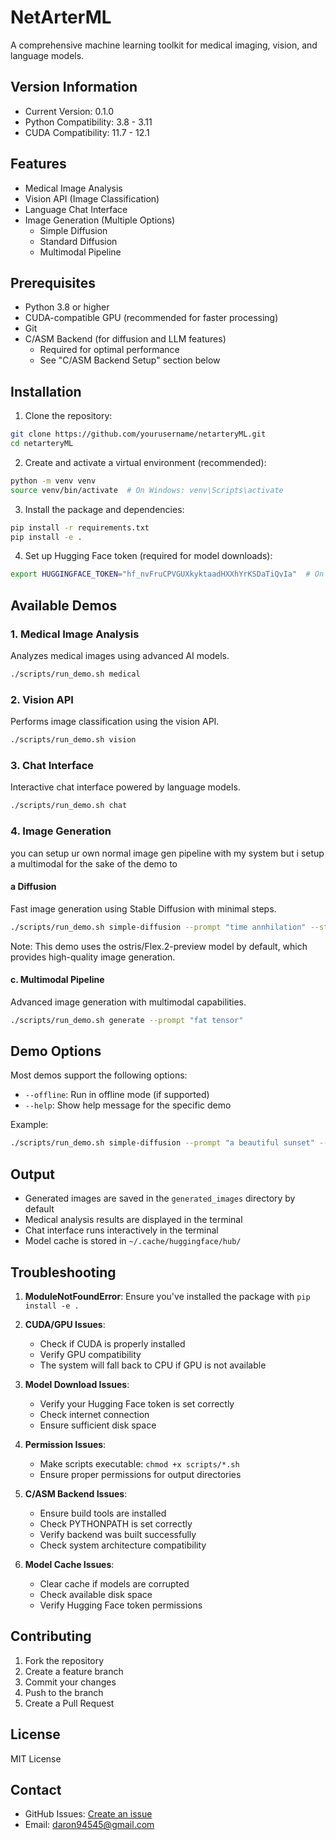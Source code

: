 # NetArterML

A comprehensive machine learning toolkit for medical imaging, vision, and language models.

## Version Information
- Current Version: 0.1.0
- Python Compatibility: 3.8 - 3.11
- CUDA Compatibility: 11.7 - 12.1

## Features

- Medical Image Analysis
- Vision API (Image Classification)
- Language Chat Interface
- Image Generation (Multiple Options)
  - Simple Diffusion
  - Standard Diffusion
  - Multimodal Pipeline

## Prerequisites

- Python 3.8 or higher
- CUDA-compatible GPU (recommended for faster processing)
- Git
- C/ASM Backend (for diffusion and LLM features)
  - Required for optimal performance
  - See "C/ASM Backend Setup" section below

## Installation

1. Clone the repository:
```bash
git clone https://github.com/yourusername/netarteryML.git
cd netarteryML
```

2. Create and activate a virtual environment (recommended):
```bash
python -m venv venv
source venv/bin/activate  # On Windows: venv\Scripts\activate
```

3. Install the package and dependencies:
```bash
pip install -r requirements.txt
pip install -e .
```

4. Set up Hugging Face token (required for model downloads):
```bash
export HUGGINGFACE_TOKEN="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"  # On Windows: set HUGGINGFACE_TOKEN=your_token_here
```



## Available Demos

### 1. Medical Image Analysis
Analyzes medical images using advanced AI models.
```bash
./scripts/run_demo.sh medical
```

### 2. Vision API
Performs image classification using the vision API.
```bash
./scripts/run_demo.sh vision
```

### 3. Chat Interface
Interactive chat interface powered by language models.
```bash
./scripts/run_demo.sh chat
```

### 4. Image Generation
you can setup ur own normal image gen pipeline with my system but i setup a multimodal for the sake of the demo to 

#### a  Diffusion
Fast image generation using Stable Diffusion with minimal steps.
```bash
./scripts/run_demo.sh simple-diffusion --prompt "time annhilation" --steps 15
```

Note: This demo uses the ostris/Flex.2-preview model by default, which provides high-quality image generation.

#### c. Multimodal Pipeline
Advanced image generation with multimodal capabilities.
```bash
./scripts/run_demo.sh generate --prompt "fat tensor" 
```

## Demo Options

Most demos support the following options:
- `--offline`: Run in offline mode (if supported)
- `--help`: Show help message for the specific demo

Example:
```bash
./scripts/run_demo.sh simple-diffusion --prompt "a beautiful sunset" --output "my_image.png"
```

## Output

- Generated images are saved in the `generated_images` directory by default
- Medical analysis results are displayed in the terminal
- Chat interface runs interactively in the terminal
- Model cache is stored in `~/.cache/huggingface/hub/`

## Troubleshooting

1. **ModuleNotFoundError**: Ensure you've installed the package with `pip install -e .`

2. **CUDA/GPU Issues**: 
   - Check if CUDA is properly installed
   - Verify GPU compatibility
   - The system will fall back to CPU if GPU is not available

3. **Model Download Issues**:
   - Verify your Hugging Face token is set correctly
   - Check internet connection
   - Ensure sufficient disk space

4. **Permission Issues**:
   - Make scripts executable: `chmod +x scripts/*.sh`
   - Ensure proper permissions for output directories

5. **C/ASM Backend Issues**:
   - Ensure build tools are installed
   - Check PYTHONPATH is set correctly
   - Verify backend was built successfully
   - Check system architecture compatibility

6. **Model Cache Issues**:
   - Clear cache if models are corrupted
   - Check available disk space
   - Verify Hugging Face token permissions

## Contributing

1. Fork the repository
2. Create a feature branch
3. Commit your changes
4. Push to the branch
5. Create a Pull Request

## License

MIT License

## Contact

- GitHub Issues: [Create an issue](https://github.com/yourusername/netarterML/issues)
- Email: daron94545@gmail.com